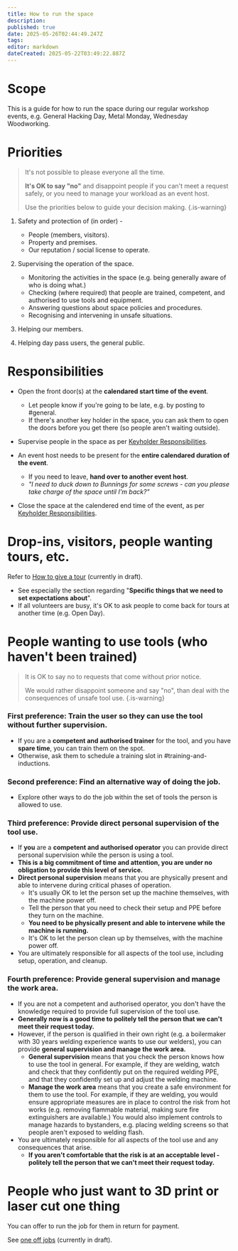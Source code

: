 ```yaml
---
title: How to run the space
description: 
published: true
date: 2025-05-26T02:44:49.247Z
tags: 
editor: markdown
dateCreated: 2025-05-22T03:49:22.887Z
---
```


# Scope

This is a guide for how to run the space during our regular workshop events, e.g. General Hacking Day, Metal Monday, Wednesday Woodworking.

# Priorities

> It's not possible to please everyone all the time.
>
> **It's OK to say "no"** and disappoint people if you can't meet a request safely, or you need to manage your workload as an event host.
>
> Use the priorities below to guide your decision making.
{.is-warning}

1. Safety and protection of (in order) -
    * People (members, visitors).
    * Property and premises.
    * Our reputation / social license to operate.

2. Supervising the operation of the space.
    * Monitoring the activities in the space (e.g. being generally aware of who is doing what.)
    * Checking (where required) that people are trained, competent, and authorised to use tools and equipment.
    * Answering questions about space policies and procedures.
    * Recognising and intervening in unsafe situations.

3. Helping our members.

4. Helping day pass users, the general public.

# Responsibilities

* Open the front door(s) at the **calendared start time of the event**.
    * Let people know if you're going to be late, e.g. by posting to #general.
    * If there's another key holder in the space, you can ask them to open the doors before you get there (so people aren't waiting outside).

* Supervise people in the space as per [Keyholder Responsibilities](/docs/policies/keyholder_responsibilities).

* An event host needs to be present for the **entire calendared duration of the event**.
    * If you need to leave, **hand over to another event host**.
    * *"I need to duck down to Bunnings for some screws - can you please take charge of the space until I'm back?"*

* Close the space at the calendered end time of the event, as per [Keyholder Responsibilities](/docs/policies/keyholder_responsibilities).

# Drop-ins, visitors, people wanting tours, etc.

Refer to [How to give a tour](/testing/drafts/howto_tour) (currently in draft).
* See especially the section regarding "**Specific things that we need to set expectations about**".
* If all volunteers are busy, it's OK to ask people to come back for tours at another time (e.g. Open Day).

# People wanting to use tools (who haven't been trained)

> It is OK to say no to requests that come without prior notice.
>
> We would rather disappoint someone and say "no", than deal with the consequences of unsafe tool use.
{.is-warning}

### First preference: Train the user so they can use the tool without further supervision.
* If you are a **competent and authorised trainer** for the tool, and you have **spare time**, you can train them on the spot.
* Otherwise, ask them to schedule a training slot in #training-and-inductions.

### Second preference: Find an alternative way of doing the job.
* Explore other ways to do the job within the set of tools the person is allowed to use.

### Third preference: Provide direct personal supervision of the tool use.
* If **you** are a **competent and authorised operator** you can provide direct personal supervision while the person is using a tool.
* **This is a big commitment of time and attention, you are under no obligation to provide this level of service.**
* **Direct personal supervision** means that you are physically present and able to intervene during critical phases of operation.
    * It's usually OK to let the person set up the machine themselves, with the machine power off.
    * Tell the person that you need to check their setup and PPE before they turn on the machine.
    * **You need to be physically present and able to intervene while the machine is running.**
    * It's OK to let the person clean up by themselves, with the machine power off.
* You are ultimately responsible for all aspects of the tool use, including setup, operation, and cleanup.

### Fourth preference: Provide general supervision and manage the work area.
* If you are not a competent and authorised operator, you don't have the knowledge required to provide full supervision of the tool use.
* **Generally now is a good time to politely tell the person that we can't meet their request today.**
* However, if the person is qualified in their own right (e.g. a boilermaker with 30 years welding experience wants to use our welders), you can provide **general supervision and manage the work area.**
    * **General supervision** means that you check the person knows how to use the tool in general. For example, if they are welding, watch and check that they confidently put on the required welding PPE, and that they confidently set up and adjust the welding machine.
    * **Manage the work area** means that you create a safe environment for them to use the tool. For example, if they are welding, you would ensure appropriate measures are in place to control the risk from hot works (e.g. removing flammable material, making sure fire extinguishers are available.) You would also implement controls to manage hazards to bystanders, e.g. placing welding screens so that people aren't exposed to welding flash.
* You are ultimately responsible for all aspects of the tool use and any consequences that arise.
    * **If you aren't comfortable that the risk is at an acceptable level - politely tell the person that we can't meet their request today.**

# People who just want to 3D print or laser cut one thing

You can offer to run the job for them in return for payment.

See [one off jobs](/testing/drafts/howto_tour#one-off-jobs) (currently in draft).


